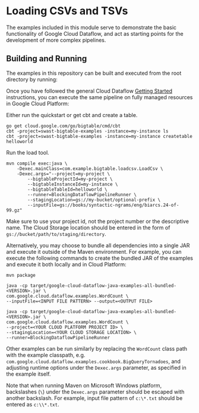 # Loading CSVs and TSVs

The examples included in this module serve to demonstrate the basic
functionality of Google Cloud Dataflow, and act as starting points for
the development of more complex pipelines.


## Building and Running

The examples in this repository can be built and executed from the root directory by running:

Once you have followed the general Cloud Dataflow
[Getting Started](https://cloud.google.com/dataflow/getting-started) instructions, you can execute
the same pipeline on fully managed resources in Google Cloud Platform:

Either run the quickstart or get cbt and create a table.

    go get cloud.google.com/go/bigtable/cmd/cbt
    cbt -project=swast-bigtable-examples -instance=my-instance ls
    cbt -project=swast-bigtable-examples -instance=my-instance createtable helloworld
    
Run the load tool.

    mvn compile exec:java \
        -Dexec.mainClass=com.example.bigtable.loadcsv.LoadCsv \
        -Dexec.args="--project=my-project \
            --bigtableProjectId=my-project \
            --bigtableInstanceId=my-instance \
            --bigtableTableId=helloworld \
            --runner=BlockingDataflowPipelineRunner \
            --stagingLocation=gs://my-bucket/optional-prefix \
            --inputFile=gs://books/syntactic-ngrams/eng/biarcs.24-of-99.gz"


Make sure to use your project id, not the project number or the descriptive name.
The Cloud Storage location should be entered in the form of
`gs://bucket/path/to/staging/directory`.

Alternatively, you may choose to bundle all dependencies into a single JAR and
execute it outside of the Maven environment. For example, you can execute the
following commands to create the
bundled JAR of the examples and execute it both locally and in Cloud
Platform:

    mvn package

    java -cp target/google-cloud-dataflow-java-examples-all-bundled-<VERSION>.jar \
    com.google.cloud.dataflow.examples.WordCount \
    --inputFile=<INPUT FILE PATTERN> --output=<OUTPUT FILE>

    java -cp target/google-cloud-dataflow-java-examples-all-bundled-<VERSION>.jar \
    com.google.cloud.dataflow.examples.WordCount \
    --project=<YOUR CLOUD PLATFORM PROJECT ID> \
    --stagingLocation=<YOUR CLOUD STORAGE LOCATION> \
    --runner=BlockingDataflowPipelineRunner

Other examples can be run similarly by replacing the `WordCount` class path with the example classpath, e.g.
`com.google.cloud.dataflow.examples.cookbook.BigQueryTornadoes`,
and adjusting runtime options under the `Dexec.args` parameter, as specified in
the example itself.

Note that when running Maven on Microsoft Windows platform, backslashes (`\`)
under the `Dexec.args` parameter should be escaped with another backslash. For
example, input file pattern of `c:\*.txt` should be entered as `c:\\*.txt`.
